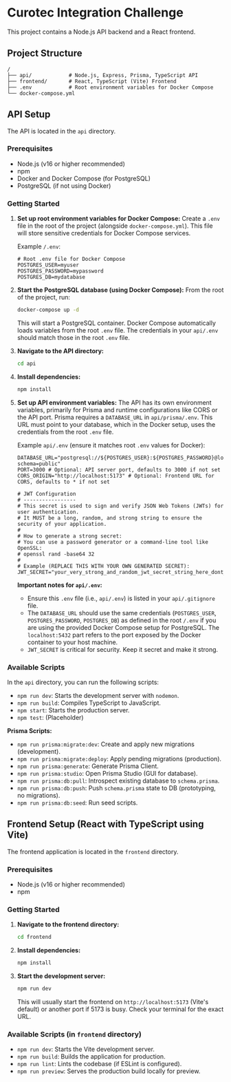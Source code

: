 # Curotec Integration Challenge

This project contains a Node.js API backend and a React frontend.

## Project Structure

```
/
├── api/            # Node.js, Express, Prisma, TypeScript API
├── frontend/       # React, TypeScript (Vite) Frontend
├── .env            # Root environment variables for Docker Compose
└── docker-compose.yml
```

## API Setup

The API is located in the `api` directory.

### Prerequisites

- Node.js (v16 or higher recommended)
- npm
- Docker and Docker Compose (for PostgreSQL)
- PostgreSQL (if not using Docker)

### Getting Started

1.  **Set up root environment variables for Docker Compose:**
    Create a `.env` file in the root of the project (alongside `docker-compose.yml`). This file will store sensitive credentials for Docker Compose services.

    Example `/.env`:

    ```env
    # Root .env file for Docker Compose
    POSTGRES_USER=myuser
    POSTGRES_PASSWORD=mypassword
    POSTGRES_DB=mydatabase
    ```

2.  **Start the PostgreSQL database (using Docker Compose):**
    From the root of the project, run:

    ```bash
    docker-compose up -d
    ```

    This will start a PostgreSQL container. Docker Compose automatically loads variables from the root `.env` file.
    The credentials in your `api/.env` should match those in the root `.env` file.

3.  **Navigate to the API directory:**

    ```bash
    cd api
    ```

4.  **Install dependencies:**

    ```bash
    npm install
    ```

5.  **Set up API environment variables:**
    The API has its own environment variables, primarily for Prisma and runtime configurations like CORS or the API port.
    Prisma requires a `DATABASE_URL` in `api/prisma/.env`. This URL must point to your database, which in the Docker setup, uses the credentials from the root `.env` file.

    Example `api/.env` (ensure it matches root `.env` values for Docker):

    ```env
    DATABASE_URL="postgresql://${POSTGRES_USER}:${POSTGRES_PASSWORD}@localhost:5432/${POSTGRES_DB}?schema=public"
    PORT=3000 # Optional: API server port, defaults to 3000 if not set
    CORS_ORIGIN="http://localhost:5173" # Optional: Frontend URL for CORS, defaults to * if not set

    # JWT Configuration
    # -----------------
    # This secret is used to sign and verify JSON Web Tokens (JWTs) for user authentication.
    # It MUST be a long, random, and strong string to ensure the security of your application.
    #
    # How to generate a strong secret:
    # You can use a password generator or a command-line tool like OpenSSL:
    # openssl rand -base64 32
    #
    # Example (REPLACE THIS WITH YOUR OWN GENERATED SECRET):
    JWT_SECRET="your_very_strong_and_random_jwt_secret_string_here_dont_use_this_example_value"
    ```

    **Important notes for `api/.env`:**

    - Ensure this `.env` file (i.e., `api/.env`) is listed in your `api/.gitignore` file.
    - The `DATABASE_URL` should use the same credentials (`POSTGRES_USER`, `POSTGRES_PASSWORD`, `POSTGRES_DB`) as defined in the root `/.env` if you are using the provided Docker Compose setup for PostgreSQL. The `localhost:5432` part refers to the port exposed by the Docker container to your host machine.
    - `JWT_SECRET` is critical for security. Keep it secret and make it strong.

### Available Scripts

In the `api` directory, you can run the following scripts:

- `npm run dev`: Starts the development server with `nodemon`.
- `npm run build`: Compiles TypeScript to JavaScript.
- `npm start`: Starts the production server.
- `npm test`: (Placeholder)

**Prisma Scripts:**

- `npm run prisma:migrate:dev`: Create and apply new migrations (development).
- `npm run prisma:migrate:deploy`: Apply pending migrations (production).
- `npm run prisma:generate`: Generate Prisma Client.
- `npm run prisma:studio`: Open Prisma Studio (GUI for database).
- `npm run prisma:db:pull`: Introspect existing database to `schema.prisma`.
- `npm run prisma:db:push`: Push `schema.prisma` state to DB (prototyping, no migrations).
- `npm run prisma:db:seed`: Run seed scripts.

## Frontend Setup (React with TypeScript using Vite)

The frontend application is located in the `frontend` directory.

### Prerequisites

- Node.js (v16 or higher recommended)
- npm

### Getting Started

1.  **Navigate to the frontend directory:**

    ```bash
    cd frontend
    ```

2.  **Install dependencies:**

    ```bash
    npm install
    ```

3.  **Start the development server:**
    ```bash
    npm run dev
    ```
    This will usually start the frontend on `http://localhost:5173` (Vite's default) or another port if 5173 is busy. Check your terminal for the exact URL.

### Available Scripts (in `frontend` directory)

- `npm run dev`: Starts the Vite development server.
- `npm run build`: Builds the application for production.
- `npm run lint`: Lints the codebase (if ESLint is configured).
- `npm run preview`: Serves the production build locally for preview.
